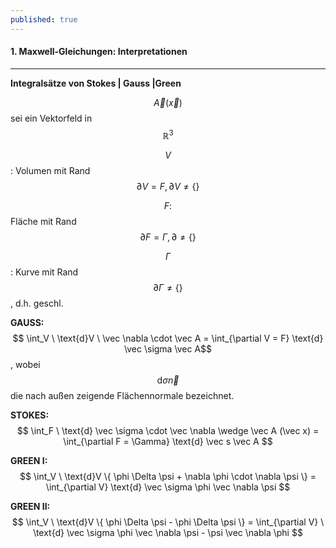 ```yaml
---
published: true
---
```

#### 1. Maxwell-Gleichungen: Interpretationen
----
**Integralsätze von Stokes | Gauss |Green**

$$ \vec A (\vec x ) $$ sei ein Vektorfeld in $$ \mathbb{R}^3 $$

$$ V$$: Volumen mit Rand $$\partial V = F, \partial V \neq \{ \} $$

$$ F:$$ Fläche mit Rand $$\partial F = \Gamma, \partial \neq \{ \} $$

$$ \Gamma$$: Kurve mit Rand $$ \partial \Gamma \neq \{ \} $$, d.h. geschl.

**GAUSS:** $$ \int_V \ \text{d}V \ \vec \nabla \cdot \vec A = \int_{\partial V = F} \text{d} \vec \sigma \vec A$$, wobei $$ \text{d} \sigma \vec n$$ die nach außen zeigende Flächennormale bezeichnet.

**STOKES:** $$ \int_F \ \text{d} \vec \sigma \cdot \vec \nabla \wedge \vec A (\vec x) = \int_{\partial F = \Gamma} \text{d} \vec s \vec A $$

**GREEN I:** $$ \int_V \ \text{d}V \{ \phi \Delta \psi + \nabla \phi \cdot \nabla \psi \} = \int_{\partial V} \text{d} \vec \sigma \phi \vec \nabla \psi $$

**GREEN II:** $$ \int_V \ \text{d}V \{ \phi \Delta \psi -  \phi \Delta \psi \} = \int_{\partial V} \ \text{d} \vec \sigma \phi \vec \nabla \psi - \psi \vec \nabla \phi $$


